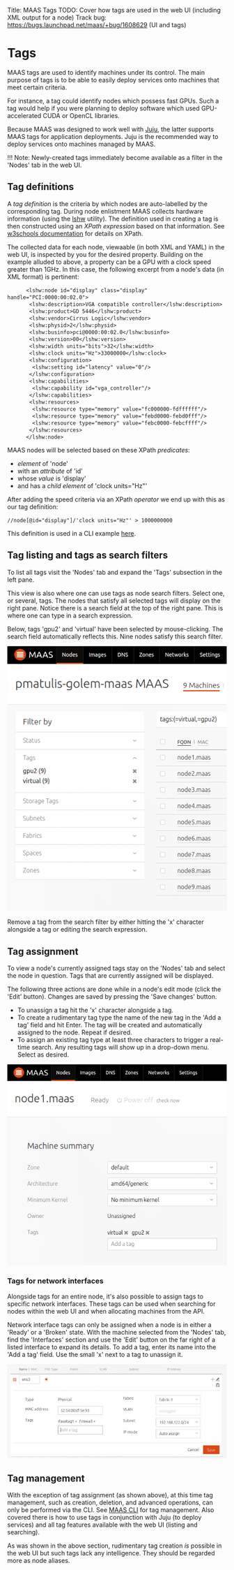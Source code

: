 Title: MAAS Tags
TODO:  Cover how tags are used in the web UI (including XML output for a node)
       Track bug: https://bugs.launchpad.net/maas/+bug/1608629 (UI and tags)


# Tags

MAAS tags are used to identify machines under its control. The main purpose of
tags is to be able to easily deploy services onto machines that meet certain
criteria. 

For instance, a tag could identify nodes which possess fast GPUs. Such a tag
would help if you were planning to deploy software which used GPU-accelerated
CUDA or OpenCL libraries. 

Because MAAS was designed to work well with
[Juju](https://jujucharms.com/docs/devel/about-juju.html), the latter supports
MAAS tags for application deployments. Juju is the recommended way to deploy
services onto machines managed by MAAS.

!!! Note: Newly-created tags immediately become available as a filter in the
'Nodes' tab in the web UI. 


## Tag definitions

A *tag definition* is the criteria by which nodes are auto-labelled by the
corresponding tag. During node enlistment MAAS collects hardware information
(using the [lshw](http://ezix.org/project/wiki/HardwareLiSter) utility). The
definition used in creating a tag is then constructed using an *XPath
expression* based on that information. See
[w3schools documentation](http://www.w3schools.com/xsl/xpath_intro.asp) for
details on XPath. 

The collected data for each node, viewaable (in both XML and YAML) in the web
UI, is inspected by you for the desired property. Building on the example
alluded to above, a property can be a GPU with a clock speed greater than 1GHz.
In this case, the following excerpt from a node's data (in XML format) is
pertinent:

```nohighlight
      <lshw:node id="display" class="display" handle="PCI:0000:00:02.0">
       <lshw:description>VGA compatible controller</lshw:description>
       <lshw:product>GD 5446</lshw:product>
       <lshw:vendor>Cirrus Logic</lshw:vendor>
       <lshw:physid>2</lshw:physid>
       <lshw:businfo>pci@0000:00:02.0</lshw:businfo>
       <lshw:version>00</lshw:version>
       <lshw:width units="bits">32</lshw:width>
       <lshw:clock units="Hz">33000000</lshw:clock>
       <lshw:configuration>
        <lshw:setting id="latency" value="0"/>
       </lshw:configuration>
       <lshw:capabilities>
        <lshw:capability id="vga_controller"/>
       </lshw:capabilities>
       <lshw:resources>
        <lshw:resource type="memory" value="fc000000-fdffffff"/>
        <lshw:resource type="memory" value="febd0000-febd0fff"/>
        <lshw:resource type="memory" value="febc0000-febcffff"/>
       </lshw:resources>
      </lshw:node>
```

MAAS nodes will be selected based on these XPath *predicates*:

- *element* of 'node'
- with an *attribute* of 'id'
- whose *value* is 'display'
- and has a *child element* of 'clock units="Hz"'

After adding the speed criteria via an XPath *operator* we end up with this as
our tag definition:

```nohighlight
//node[@id="display"]/'clock units="Hz"' > 1000000000
```

This definition is used in a CLI example
[here](manage-cli-tags.md#tag-creation-and-auto-assignment).


## Tag listing and tags as search filters

To list all tags visit the 'Nodes' tab and expand the 'Tags' subsection in the
left pane.

This view is also where one can use tags as node search filters. Select one, or
several, tags. The nodes that satisfy all selected tags will display on the
right pane. Notice there is a search field at the top of the right pane. This
is where one can type in a search expression.

Below, tags 'gpu2' and 'virtual' have been selected by mouse-clicking. The
search field automatically reflects this. Nine nodes satisfy this search
filter.

![tags: search filters](../media/installconfig-tags_image-tags-search.png)

Remove a tag from the search filter by either hitting the 'x' character
alongside a tag or editing the search expression.


## Tag assignment

To view a node's currently assigned tags stay on the 'Nodes' tab and select the
node in question. Tags that are currently assigned will be displayed.

The following three actions are done while in a node's edit mode (click the
'Edit' button). Changes are saved by pressing the 'Save changes' button.

- To unassign a tag hit the 'x' character alongside a tag.
- To create a rudimentary tag type the name of the new tag in the 'Add a tag'
  field and hit Enter. The tag will be created and automatically assigned to the
  node. Repeat if desired.
- To assign an existing tag type at least three characters to trigger a
  real-time search. Any resulting tags will show up in a drop-down menu.
  Select as desired.

![tags: add & remove](../media/installconfig-tags_image-tags-add_remove.png)

### Tags for network interfaces

Alongside tags for an entire node, it's also possible to assign tags to
specific network interfaces. These tags can be used when searching for nodes
within the web UI and when allocating machines from the API. 

Network interface tags can only be assigned when a node is in either a 'Ready' or
a 'Broken' state. With the machine selected from the 'Nodes' tab, find the
'Interfaces' section and use the 'Edit' button on the far right of a listed
interface to expand its details. To add a tag, enter its name into the 'Add a
tag' field. Use the small 'x' next to a tag to unassign it.

![tags: net interface](../media/installconfig-tags_image-tags-net-iface.png)


## Tag management

With the exception of tag assignment (as shown above), at this time tag
management, such as creation, deletion, and advanced operations, can only be
performed via the CLI. See [MAAS CLI](manage-cli-tags.md) for tag
management. Also covered there is how to use tags in conjunction with Juju (to
deploy services) and all tag features available with the web UI (listing and
searching).

As was shown in the above section, rudimentary tag creation *is* possible in the
web UI but such tags lack any intelligence. They should be regarded more as node
aliases.
